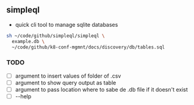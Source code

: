 ## simpleql

- quick cli tool to manage sqlite databases

````bash
sh ~/code/github/simpleql/simpleql \
  example.db \
  ~/code/github/k8-conf-mgmnt/docs/discovery/db/tables.sql
````

### TODO

- [ ] argument to insert values of folder of .csv
- [ ] argument to show query output as table
- [ ] argument to pass location where to sabe de .db file if it doesn't exist
- [ ] --help
